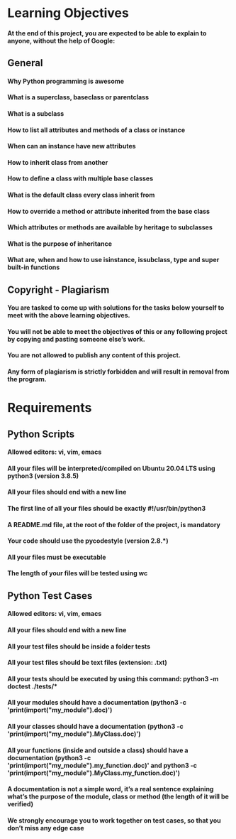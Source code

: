 # Learning Objectives
#### At the end of this project, you are expected to be able to explain to anyone, without the help of Google:

## General
#### Why Python programming is awesome
#### What is a superclass, baseclass or parentclass
#### What is a subclass
#### How to list all attributes and methods of a class or instance
#### When can an instance have new attributes
#### How to inherit class from another
#### How to define a class with multiple base classes
#### What is the default class every class inherit from
#### How to override a method or attribute inherited from the base class
#### Which attributes or methods are available by heritage to subclasses
#### What is the purpose of inheritance
#### What are, when and how to use isinstance, issubclass, type and super built-in functions
## Copyright - Plagiarism
#### You are tasked to come up with solutions for the tasks below yourself to meet with the above learning objectives.
#### You will not be able to meet the objectives of this or any following project by copying and pasting someone else’s work.
#### You are not allowed to publish any content of this project.
#### Any form of plagiarism is strictly forbidden and will result in removal from the program.
# Requirements
## Python Scripts
#### Allowed editors: vi, vim, emacs
#### All your files will be interpreted/compiled on Ubuntu 20.04 LTS using python3 (version 3.8.5)
#### All your files should end with a new line
#### The first line of all your files should be exactly #!/usr/bin/python3
#### A README.md file, at the root of the folder of the project, is mandatory
#### Your code should use the pycodestyle (version 2.8.*)
#### All your files must be executable
#### The length of your files will be tested using wc
## Python Test Cases
#### Allowed editors: vi, vim, emacs
#### All your files should end with a new line
#### All your test files should be inside a folder tests
#### All your test files should be text files (extension: .txt)
#### All your tests should be executed by using this command: python3 -m doctest ./tests/*
#### All your modules should have a documentation (python3 -c 'print(__import__("my_module").__doc__)')
#### All your classes should have a documentation (python3 -c 'print(__import__("my_module").MyClass.__doc__)')
#### All your functions (inside and outside a class) should have a documentation (python3 -c 'print(__import__("my_module").my_function.__doc__)' and python3 -c 'print(__import__("my_module").MyClass.my_function.__doc__)')
#### A documentation is not a simple word, it’s a real sentence explaining what’s the purpose of the module, class or method (the length of it will be verified)
#### We strongly encourage you to work together on test cases, so that you don’t miss any edge case